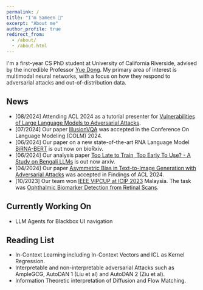 ```yaml
---
permalink: /
title: "I'm Sameen 👋"
excerpt: "About me"
author_profile: true
redirect_from: 
  - /about/
  - /about.html
---
```

I'm a first-year CS PhD student at University of California Riverside, advised by the incredible Professor [Yue Dong](https://yuedong.us/). My primary area of interest is multimodal neural networks, with a focus on how they respond to adversarial attacks and out-of-distribution data.

## News
+ [08/2024] Attending ACL 2024 as a tutorial presenter for [Vulnerabilities of Large Language Models to Adversarial Attacks](https://llm-vulnerability.github.io/).
+ [07/2024] Our paper [IllusionVQA](https://illusionvqa.github.io/) was accepted in the Conference On Language Modeling (COLM) 2024.
+ [06/2024] Our paper on a new state-of-the-art RNA Language Model [BiRNA-BERT](https://www.biorxiv.org/content/10.1101/2024.07.02.601703v1) is out now on bioRxiv.
+ [06/2024] Our analysis paper [Too Late to Train, Too Early To Use? - A Study on Bengali LLMs](https://arxiv.org/abs/2407.00416) is out now arxiv.
+ [04/2024] Our paper [Asymmetric Bias in Text-to-Image Generation with Adversarial Attacks](https://arxiv.org/abs/2312.14440) was accepted in Findings of ACL 2024.
+ [10/2023] Our team won [IEEE VIPCUP at ICIP 2023](https://signalprocessingsociety.org/community-involvement/video-image-processing-cup) Malaysia. The task was [Ophthalmic Biomarker Detection from Retinal Scans](https://alregib.ece.gatech.edu/2023-vip-cup/).


## Currently Working On
+ LLM Agents for Blackbox UI navigation

## Reading List
+ In-Context Learning including In-Context Vectors and ICL as Kernel Regression.
+ Interpretable and non-interpretable adversarial Attacks such as AmpleGCG, AutoDAN 1 (Liu et al) and AutoDAN 2 (Ziu et al).
+ Information Theoretic interpretation of Diffusion and Flow Matching.

